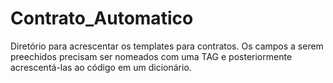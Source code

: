 # Contrato_Automatico
 Diretório para acrescentar os templates para contratos. 
Os campos a serem preechidos precisam ser nomeados com uma TAG e posteriormente acrescentá-las ao código em um dicionário.
